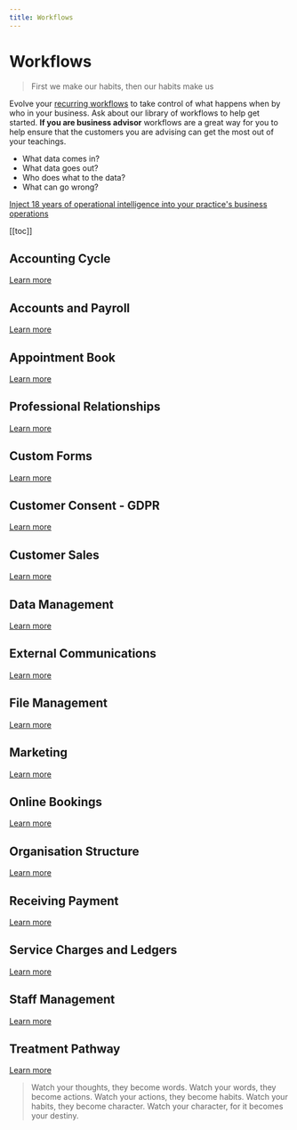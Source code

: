 ```yaml
---
title: Workflows
---
```


# Workflows

> First we make our habits, then our habits make us

Evolve your [recurring workflows](./staff-management/how-to-create-recurring-workflows/) to take control of what happens when by who in your business. Ask about our library of workflows to help get started. **If you are business advisor** workflows are a great way for you to help ensure that the customers you are advising can get the most out of your teachings.

- What data comes in?
- What data goes out?
- Who does what to the data?
- What can go wrong?

[Inject 18 years of operational intelligence into your practice's business operations](https://drive.google.com/open?id=1r9dQCe5NGNoT_Kaucqs2lxtQGxOWKyz_)

[[toc]]

## Accounting Cycle

[Learn more](./accounting/)

## Accounts and Payroll

[Learn more](./accounts-and-payroll/)

## Appointment Book

[Learn more](./appointment-book/)

## Professional Relationships

[Learn more](./professional-relationships/)

## Custom Forms

[Learn more](./custom-forms/)

## Customer Consent - GDPR

[Learn more](./customer-sales/)

## Customer Sales

[Learn more](./customer-sales/)

## Data Management

[Learn more](./data-management/)

## External Communications

[Learn more](./external-communications/)

## File Management

[Learn more](./file-management/)

## Marketing

[Learn more](./marketing/)

## Online Bookings

[Learn more](./online-booking/)

## Organisation Structure

[Learn more](./organisation-structure/)

## Receiving Payment

[Learn more](./recieving-payment/)

## Service Charges and Ledgers

[Learn more](./service-charges-and-ledgers/)

## Staff Management

[Learn more](./staff-management/)

## Treatment Pathway

[Learn more](./treatment-pathway/)

> Watch your thoughts, they become words. Watch your words, they become actions. Watch your actions, they become habits. Watch your habits, they become character. Watch your character, for it becomes your destiny.
